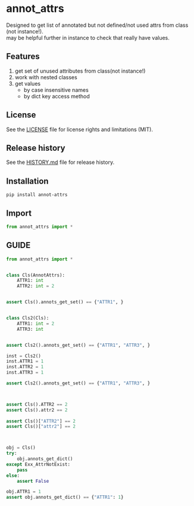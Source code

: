 # annot_attrs
Designed to get list of annotated but not defined/not used attrs from class (not instance!).  
may be helpful further in instance to check that really have values.

## Features
1. get set of unused attributes from class(not instance!)
2. work with nested classes
3. get values 
   * by case insensitive names
   * by dict key access method


## License
See the [LICENSE](LICENSE) file for license rights and limitations (MIT).


## Release history
See the [HISTORY.md](HISTORY.md) file for release history.


## Installation
```commandline
pip install annot-attrs
```

## Import

```python
from annot_attrs import *
```


## GUIDE

```python
from annot_attrs import *


class Cls(AnnotAttrs):
    ATTR1: int
    ATTR2: int = 2


assert Cls().annots_get_set() == {"ATTR1", }


class Cls2(Cls):
    ATTR1: int = 2
    ATTR3: int


assert Cls2().annots_get_set() == {"ATTR1", "ATTR3", }

inst = Cls2()
inst.ATTR1 = 1
inst.ATTR2 = 1
inst.ATTR3 = 1

assert Cls2().annots_get_set() == {"ATTR1", "ATTR3", }



assert Cls().ATTR2 == 2
assert Cls().attr2 == 2
        
assert Cls()["ATTR2"] == 2
assert Cls()["attr2"] == 2



obj = Cls()
try:
    obj.annots_get_dict()
except Exx_AttrNotExist:
    pass
else:
    assert False

obj.ATTR1 = 1
assert obj.annots_get_dict() == {"ATTR1": 1}
```

